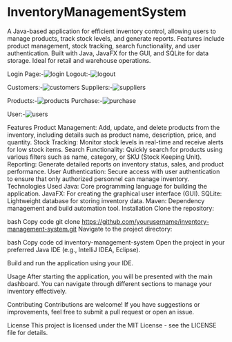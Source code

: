 # InventoryManagementSystem
A Java-based application for efficient inventory control, allowing users to manage products, track stock levels, and generate reports. Features include product management, stock tracking, search functionality, and user authentication. Built with Java, JavaFX for the GUI, and SQLite for data storage. Ideal for retail and warehouse operations.

Login Page:-![login](https://github.com/user-attachments/assets/518ba8f4-17b2-4106-8e2c-7a33f679868f)    Logout:-![logout](https://github.com/user-attachments/assets/a2811b9c-b916-4c4e-8253-29a5b2575588)


Customers:-![customers](https://github.com/user-attachments/assets/9714d405-3739-409e-9f2a-7470cd0273c1)   Suppliers:-![suppliers](https://github.com/user-attachments/assets/85e744a1-c647-4567-ae3c-7abb2357befb)


Products:-![products](https://github.com/user-attachments/assets/28fffb12-58bc-4bf7-b862-fd88a2d8c54c)     Purchase:-![purchase](https://github.com/user-attachments/assets/22eae5de-c7ff-4c86-bc4e-ce7482c38d9b)


User:-![users](https://github.com/user-attachments/assets/12ac95cb-0721-4767-abe7-8a21ab2c6067)

Features
Product Management: Add, update, and delete products from the inventory, including details such as product name, description, price, and quantity.
Stock Tracking: Monitor stock levels in real-time and receive alerts for low stock items.
Search Functionality: Quickly search for products using various filters such as name, category, or SKU (Stock Keeping Unit).
Reporting: Generate detailed reports on inventory status, sales, and product performance.
User Authentication: Secure access with user authentication to ensure that only authorized personnel can manage inventory.
Technologies Used
Java: Core programming language for building the application.
JavaFX: For creating the graphical user interface (GUI).
SQLite: Lightweight database for storing inventory data.
Maven: Dependency management and build automation tool.
Installation
Clone the repository:

bash
Copy code
git clone https://github.com/yourusername/inventory-management-system.git
Navigate to the project directory:

bash
Copy code
cd inventory-management-system
Open the project in your preferred Java IDE (e.g., IntelliJ IDEA, Eclipse).

Build and run the application using your IDE.

Usage
After starting the application, you will be presented with the main dashboard. You can navigate through different sections to manage your inventory effectively.

Contributing
Contributions are welcome! If you have suggestions or improvements, feel free to submit a pull request or open an issue.

License
This project is licensed under the MIT License - see the LICENSE file for details.
